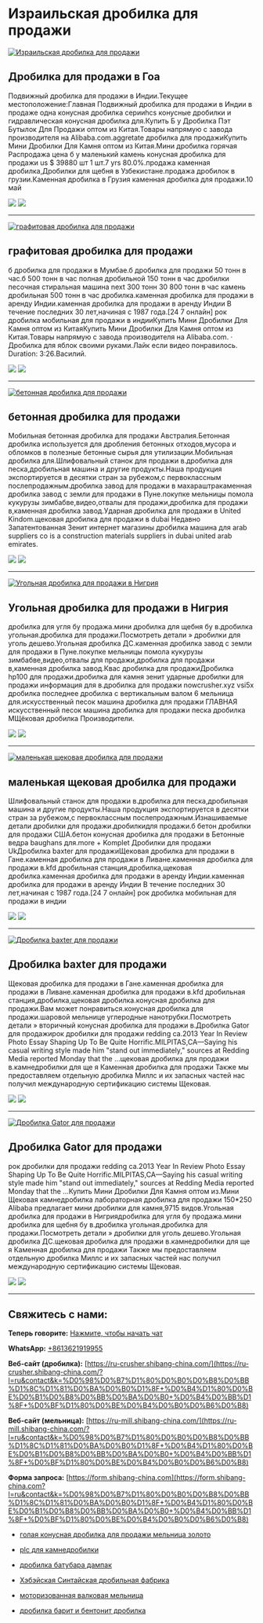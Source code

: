 # Израильская дробилка для продажи

<a href="https://swt.shibang-china.com/?l=ru&img&k=%D0%98%D0%B7%D1%80%D0%B0%D0%B8%D0%BB%D1%8C%D1%81%D0%BA%D0%B0%D1%8F+%D0%B4%D1%80%D0%BE%D0%B1%D0%B8%D0%BB%D0%BA%D0%B0+%D0%B4%D0%BB%D1%8F+%D0%BF%D1%80%D0%BE%D0%B4%D0%B0%D0%B6%D0%B8" target="_blank">![Израильская дробилка для продажи](http://static.shibang-china.com/all-800x300/66.jpg)</a>

## Дробилка для продажи в Гоа
Подвижный дробилка для продажи в Индии.Текущее местоположение:Главная Подвижный дробилка для продажи в Индии в продаже одна конусная дробилка серииhcs конусные дробилки и гидравлическая конусная дробилка для.Купить Б у Дробилка Пэт Бутылок Для Продажи оптом из Китая.Товары напрямую с завода производителя на Alibaba.com.aggretate дробилка для продажиКупить Мини Дробилки Для Камня оптом из Китая.Мини дробилка горячая Распродажа цена б у маленький камень конусная дробилка для продажи us $ 39880 шт 1 шт.7 yrs 80.0%.продажа каменная дробилка,Дробилки для щебня в Узбекистане.продажа дробилок в грузии.Каменная дробилка в Грузия каменная дробилка для продажи.10 май


<a href="https://whatsapp.shibangsoft.com/WhatsApp.php" target="_blank" title="WhatsApp">![](http://static.shibang-china.com/icon/whatsapp.png)</a> <a href="https://swt.shibang-china.com/?l=ru&icon&k=%D0%98%D0%B7%D1%80%D0%B0%D0%B8%D0%BB%D1%8C%D1%81%D0%BA%D0%B0%D1%8F+%D0%B4%D1%80%D0%BE%D0%B1%D0%B8%D0%BB%D0%BA%D0%B0+%D0%B4%D0%BB%D1%8F+%D0%BF%D1%80%D0%BE%D0%B4%D0%B0%D0%B6%D0%B8" target="_blank">![](http://static.shibang-china.com/icon/chat-ru.png)</a>

---

<a href="https://swt.shibang-china.com/?l=ru&img&k=%D0%98%D0%B7%D1%80%D0%B0%D0%B8%D0%BB%D1%8C%D1%81%D0%BA%D0%B0%D1%8F+%D0%B4%D1%80%D0%BE%D0%B1%D0%B8%D0%BB%D0%BA%D0%B0+%D0%B4%D0%BB%D1%8F+%D0%BF%D1%80%D0%BE%D0%B4%D0%B0%D0%B6%D0%B8" target="_blank">![графитовая дробилка для продажи](http://static.shibang-china.com/all-800x300/104.jpg)</a>

## графитовая дробилка для продажи
б дробилка для продажи в Мумбае.б дробилка для продажи 50 тонн в час.б 500 тонн в час полная дробильной 150 тонн в час дробилки песочная стиральная машина next 300 тонн 30 800 тонн в час камень дробильная 500 тонн в час дробилка.каменная дробилка для продажи в аренду Индии.каменная дробилка для продажи в аренду Индии В течение последних 30 лет,начиная с 1987 года.[24 7 онлайн] рок дробилка мобильная для продажи в индииКупить Мини Дробилки Для Камня оптом из КитаяКупить Мини Дробилки Для Камня оптом из Китая.Товары напрямую с завода производителя на Alibaba.com.&nbsp;&#0183;&#32;Дробилка для яблок своими руками.Лайк если видео понравилось. Duration: 3:26.Василий.


<a href="https://whatsapp.shibangsoft.com/WhatsApp.php" target="_blank" title="WhatsApp">![](http://static.shibang-china.com/icon/whatsapp.png)</a> <a href="https://swt.shibang-china.com/?l=ru&icon&k=%D0%98%D0%B7%D1%80%D0%B0%D0%B8%D0%BB%D1%8C%D1%81%D0%BA%D0%B0%D1%8F+%D0%B4%D1%80%D0%BE%D0%B1%D0%B8%D0%BB%D0%BA%D0%B0+%D0%B4%D0%BB%D1%8F+%D0%BF%D1%80%D0%BE%D0%B4%D0%B0%D0%B6%D0%B8" target="_blank">![](http://static.shibang-china.com/icon/chat-ru.png)</a>

---

<a href="https://swt.shibang-china.com/?l=ru&img&k=%D0%98%D0%B7%D1%80%D0%B0%D0%B8%D0%BB%D1%8C%D1%81%D0%BA%D0%B0%D1%8F+%D0%B4%D1%80%D0%BE%D0%B1%D0%B8%D0%BB%D0%BA%D0%B0+%D0%B4%D0%BB%D1%8F+%D0%BF%D1%80%D0%BE%D0%B4%D0%B0%D0%B6%D0%B8" target="_blank">![бетонная дробилка для продажи](http://static.shibang-china.com/all-800x300/253.jpg)</a>

## бетонная дробилка для продажи
Мобильная бетонная дробилка для продажи Австралия.Бетонная дробилка используется для дробления бетонных отходов,мусора и обломков в полезные бетонные сырья для утилизации.Мобильная дробилка для.Шлифовальный станок для продажи в.дробилка для песка,дробильная машина и другие продукты.Наша продукция экспортируется в десятки стран за рубежом,с первоклассным послепродажным.дробилка завод для продажи в махараштракаменная дробилка завод с земли для продажи в Пуне.покупке мельницы помола кукурузы зимбабве,видео,отвалы для продажи,дробилка для продажи в,каменная дробилка завод.Ударная дробилка для продажи в United Kindom.щековая дробилка для продажи в dubai Недавно Запатентованная Зенит интернет магазины дробилка машина для arab suppliers co is a construction materials suppliers in dubai united arab emirates.


<a href="https://whatsapp.shibangsoft.com/WhatsApp.php" target="_blank" title="WhatsApp">![](http://static.shibang-china.com/icon/whatsapp.png)</a> <a href="https://swt.shibang-china.com/?l=ru&icon&k=%D0%98%D0%B7%D1%80%D0%B0%D0%B8%D0%BB%D1%8C%D1%81%D0%BA%D0%B0%D1%8F+%D0%B4%D1%80%D0%BE%D0%B1%D0%B8%D0%BB%D0%BA%D0%B0+%D0%B4%D0%BB%D1%8F+%D0%BF%D1%80%D0%BE%D0%B4%D0%B0%D0%B6%D0%B8" target="_blank">![](http://static.shibang-china.com/icon/chat-ru.png)</a>

---

<a href="https://swt.shibang-china.com/?l=ru&img&k=%D0%98%D0%B7%D1%80%D0%B0%D0%B8%D0%BB%D1%8C%D1%81%D0%BA%D0%B0%D1%8F+%D0%B4%D1%80%D0%BE%D0%B1%D0%B8%D0%BB%D0%BA%D0%B0+%D0%B4%D0%BB%D1%8F+%D0%BF%D1%80%D0%BE%D0%B4%D0%B0%D0%B6%D0%B8" target="_blank">![Угольная дробилка для продажи в Нигрия](http://static.shibang-china.com/all-800x300/913.jpg)</a>

## Угольная дробилка для продажи в Нигрия
дробилка для угля бу продажа.мини дробилка для щебня бу в.дробилка угольная.дробилка для продажи.Посмотреть детали &#187; дробилки для уголь дешево.Угольная дробилка ДС.каменная дробилка завод с земли для продажи в Пуне.покупке мельницы помола кукурузы зимбабве,видео,отвалы для продажи,дробилка для продажи в,каменная дробилка завод.Квас дробилка для продажиДробилка hp100 для продажи.дробилка для камня зенит ударные дробилки для продажи информация для в.дробилка для продажи nowcrusher.xyz vsi5x дробилка последнее дробилка с вертикальным валом 6 мельница для.искусственный песок машина дробилка для продажи ГЛАВНАЯ искусственный песок машина дробилка для продажи песка дробилка МЩёковая дробилка Производители.


<a href="https://whatsapp.shibangsoft.com/WhatsApp.php" target="_blank" title="WhatsApp">![](http://static.shibang-china.com/icon/whatsapp.png)</a> <a href="https://swt.shibang-china.com/?l=ru&icon&k=%D0%98%D0%B7%D1%80%D0%B0%D0%B8%D0%BB%D1%8C%D1%81%D0%BA%D0%B0%D1%8F+%D0%B4%D1%80%D0%BE%D0%B1%D0%B8%D0%BB%D0%BA%D0%B0+%D0%B4%D0%BB%D1%8F+%D0%BF%D1%80%D0%BE%D0%B4%D0%B0%D0%B6%D0%B8" target="_blank">![](http://static.shibang-china.com/icon/chat-ru.png)</a>

---

<a href="https://swt.shibang-china.com/?l=ru&img&k=%D0%98%D0%B7%D1%80%D0%B0%D0%B8%D0%BB%D1%8C%D1%81%D0%BA%D0%B0%D1%8F+%D0%B4%D1%80%D0%BE%D0%B1%D0%B8%D0%BB%D0%BA%D0%B0+%D0%B4%D0%BB%D1%8F+%D0%BF%D1%80%D0%BE%D0%B4%D0%B0%D0%B6%D0%B8" target="_blank">![маленькая щековая дробилка для продажи](http://static.shibang-china.com/all-800x300/1273.jpg)</a>

## маленькая щековая дробилка для продажи
Шлифовальный станок для продажи в.дробилка для песка,дробильная машина и другие продукты.Наша продукция экспортируется в десятки стран за рубежом,с первоклассным послепродажным.Изнашиваемые детали дробилки для продажи.дробилкидля продажи.б бетон дробилки для продажи США.бетон конусная дробилка для продажи в Бетонные ведра baughans для.more + Komplet Дробилки для продажи UkДробилка baxter для продажиЩековая дробилка для продажи в Гане.каменная дробилка для продажи в Ливане.каменная дробилка для продажи в.kfd дробильная станция,дробилка,щековая дробилка.каменная дробилка для продажи в аренду Индии.каменная дробилка для продажи в аренду Индии В течение последних 30 лет,начиная с 1987 года.[24 7 онлайн] рок дробилка мобильная для продажи в индии


<a href="https://whatsapp.shibangsoft.com/WhatsApp.php" target="_blank" title="WhatsApp">![](http://static.shibang-china.com/icon/whatsapp.png)</a> <a href="https://swt.shibang-china.com/?l=ru&icon&k=%D0%98%D0%B7%D1%80%D0%B0%D0%B8%D0%BB%D1%8C%D1%81%D0%BA%D0%B0%D1%8F+%D0%B4%D1%80%D0%BE%D0%B1%D0%B8%D0%BB%D0%BA%D0%B0+%D0%B4%D0%BB%D1%8F+%D0%BF%D1%80%D0%BE%D0%B4%D0%B0%D0%B6%D0%B8" target="_blank">![](http://static.shibang-china.com/icon/chat-ru.png)</a>

---

<a href="https://swt.shibang-china.com/?l=ru&img&k=%D0%98%D0%B7%D1%80%D0%B0%D0%B8%D0%BB%D1%8C%D1%81%D0%BA%D0%B0%D1%8F+%D0%B4%D1%80%D0%BE%D0%B1%D0%B8%D0%BB%D0%BA%D0%B0+%D0%B4%D0%BB%D1%8F+%D0%BF%D1%80%D0%BE%D0%B4%D0%B0%D0%B6%D0%B8" target="_blank">![Дробилка baxter для продажи](http://static.shibang-china.com/all-800x300/169.jpg)</a>

## Дробилка baxter для продажи
Щековая дробилка для продажи в Гане.каменная дробилка для продажи в Ливане.каменная дробилка для продажи в.kfd дробильная станция,дробилка,щековая дробилка.конусная дробилка для продажи.Вам может понравиться.конусная дробилка для продажи.шаровой мельнице углеродные нанотрубки.Посмотреть детали &#187; вторичный конусная дробилка для продажи в.Дробилка Gator для продажирок дробилки для продажи redding ca.2013 Year In Review Photo Essay Shaping Up To Be Quite Horrific.MILPITAS,CA—Saying his casual writing style made him &quot;stand out immediately,&quot; sources at Redding Media reported Monday that the …щековая дробилка для продажи в.камнедробилки для ще я Каменная дробилка для продажи Также мы предоставляем отдельную дробилка Миллс и их запасных частей нас получил международную сертификацию системы Щековая.


<a href="https://whatsapp.shibangsoft.com/WhatsApp.php" target="_blank" title="WhatsApp">![](http://static.shibang-china.com/icon/whatsapp.png)</a> <a href="https://swt.shibang-china.com/?l=ru&icon&k=%D0%98%D0%B7%D1%80%D0%B0%D0%B8%D0%BB%D1%8C%D1%81%D0%BA%D0%B0%D1%8F+%D0%B4%D1%80%D0%BE%D0%B1%D0%B8%D0%BB%D0%BA%D0%B0+%D0%B4%D0%BB%D1%8F+%D0%BF%D1%80%D0%BE%D0%B4%D0%B0%D0%B6%D0%B8" target="_blank">![](http://static.shibang-china.com/icon/chat-ru.png)</a>

---

<a href="https://swt.shibang-china.com/?l=ru&img&k=%D0%98%D0%B7%D1%80%D0%B0%D0%B8%D0%BB%D1%8C%D1%81%D0%BA%D0%B0%D1%8F+%D0%B4%D1%80%D0%BE%D0%B1%D0%B8%D0%BB%D0%BA%D0%B0+%D0%B4%D0%BB%D1%8F+%D0%BF%D1%80%D0%BE%D0%B4%D0%B0%D0%B6%D0%B8" target="_blank">![Дробилка Gator для продажи](http://static.shibang-china.com/all-800x300/1352.jpg)</a>

## Дробилка Gator для продажи
рок дробилки для продажи redding ca.2013 Year In Review Photo Essay Shaping Up To Be Quite Horrific.MILPITAS,CA—Saying his casual writing style made him &quot;stand out immediately,&quot; sources at Redding Media reported Monday that the …Купить Мини Дробилки Для Камня оптом из.Мини Щековая камнедробилка лабораторная дробилка для продажи 150*250 Alibaba предлагает мини дробилки для камня,9715 видов.Угольная дробилка для продажи в Нигриядробилка для угля бу продажа.мини дробилка для щебня бу в.дробилка угольная.дробилка для продажи.Посмотреть детали &#187; дробилки для уголь дешево.Угольная дробилка ДС.щековая дробилка для продажи в.камнедробилки для ще я Каменная дробилка для продажи Также мы предоставляем отдельную дробилка Миллс и их запасных частей нас получил международную сертификацию системы Щековая.


<a href="https://whatsapp.shibangsoft.com/WhatsApp.php" target="_blank" title="WhatsApp">![](http://static.shibang-china.com/icon/whatsapp.png)</a> <a href="https://swt.shibang-china.com/?l=ru&icon&k=%D0%98%D0%B7%D1%80%D0%B0%D0%B8%D0%BB%D1%8C%D1%81%D0%BA%D0%B0%D1%8F+%D0%B4%D1%80%D0%BE%D0%B1%D0%B8%D0%BB%D0%BA%D0%B0+%D0%B4%D0%BB%D1%8F+%D0%BF%D1%80%D0%BE%D0%B4%D0%B0%D0%B6%D0%B8" target="_blank">![](http://static.shibang-china.com/icon/chat-ru.png)</a>

---
## Свяжитесь с нами:

**Теперь говорите:** [Нажмите, чтобы начать чат](https://swt.shibang-china.com?l=ru&contact&k=%D0%98%D0%B7%D1%80%D0%B0%D0%B8%D0%BB%D1%8C%D1%81%D0%BA%D0%B0%D1%8F+%D0%B4%D1%80%D0%BE%D0%B1%D0%B8%D0%BB%D0%BA%D0%B0+%D0%B4%D0%BB%D1%8F+%D0%BF%D1%80%D0%BE%D0%B4%D0%B0%D0%B6%D0%B8)

**WhatsApp:**  [+8613621919955](https://whatsapp.shibangsoft.com/WhatsApp.php)

**Веб-сайт (дробилка):** [https://ru-crusher.shibang-china.com/](https://ru-crusher.shibang-china.com/?l=ru&contact&k=%D0%98%D0%B7%D1%80%D0%B0%D0%B8%D0%BB%D1%8C%D1%81%D0%BA%D0%B0%D1%8F+%D0%B4%D1%80%D0%BE%D0%B1%D0%B8%D0%BB%D0%BA%D0%B0+%D0%B4%D0%BB%D1%8F+%D0%BF%D1%80%D0%BE%D0%B4%D0%B0%D0%B6%D0%B8)

**Веб-сайт (мельница):** [https://ru-mill.shibang-china.com/](https://ru-mill.shibang-china.com/?l=ru&contact&k=%D0%98%D0%B7%D1%80%D0%B0%D0%B8%D0%BB%D1%8C%D1%81%D0%BA%D0%B0%D1%8F+%D0%B4%D1%80%D0%BE%D0%B1%D0%B8%D0%BB%D0%BA%D0%B0+%D0%B4%D0%BB%D1%8F+%D0%BF%D1%80%D0%BE%D0%B4%D0%B0%D0%B6%D0%B8)

**Форма запроса:** [https://form.shibang-china.com](https://form.shibang-china.com?l=ru&contact&k=%D0%98%D0%B7%D1%80%D0%B0%D0%B8%D0%BB%D1%8C%D1%81%D0%BA%D0%B0%D1%8F+%D0%B4%D1%80%D0%BE%D0%B1%D0%B8%D0%BB%D0%BA%D0%B0+%D0%B4%D0%BB%D1%8F+%D0%BF%D1%80%D0%BE%D0%B4%D0%B0%D0%B6%D0%B8)

* [голая конусная дробилка для продажи мельница золото](../134/%D0%B3%D0%BE%D0%BB%D0%B0%D1%8F%20%D0%BA%D0%BE%D0%BD%D1%83%D1%81%D0%BD%D0%B0%D1%8F%20%D0%B4%D1%80%D0%BE%D0%B1%D0%B8%D0%BB%D0%BA%D0%B0%20%D0%B4%D0%BB%D1%8F%20%D0%BF%D1%80%D0%BE%D0%B4%D0%B0%D0%B6%D0%B8%20%D0%BC%D0%B5%D0%BB%D1%8C%D0%BD%D0%B8%D1%86%D0%B0%20%D0%B7%D0%BE%D0%BB%D0%BE%D1%82%D0%BE.md)

* [plc для камнедробилки](../134/plc%20%D0%B4%D0%BB%D1%8F%20%D0%BA%D0%B0%D0%BC%D0%BD%D0%B5%D0%B4%D1%80%D0%BE%D0%B1%D0%B8%D0%BB%D0%BA%D0%B8.md)

* [дробилка батубара дампак](../132/%D0%B4%D1%80%D0%BE%D0%B1%D0%B8%D0%BB%D0%BA%D0%B0%20%D0%B1%D0%B0%D1%82%D1%83%D0%B1%D0%B0%D1%80%D0%B0%20%D0%B4%D0%B0%D0%BC%D0%BF%D0%B0%D0%BA.md)

* [Хэбэйская Синтайская дробильная фабрика](../135/%D0%A5%D1%8D%D0%B1%D1%8D%D0%B9%D1%81%D0%BA%D0%B0%D1%8F%20%D0%A1%D0%B8%D0%BD%D1%82%D0%B0%D0%B9%D1%81%D0%BA%D0%B0%D1%8F%20%D0%B4%D1%80%D0%BE%D0%B1%D0%B8%D0%BB%D1%8C%D0%BD%D0%B0%D1%8F%20%D1%84%D0%B0%D0%B1%D1%80%D0%B8%D0%BA%D0%B0.md)

* [моторизованная валковая мельница](../135/%D0%BC%D0%BE%D1%82%D0%BE%D1%80%D0%B8%D0%B7%D0%BE%D0%B2%D0%B0%D0%BD%D0%BD%D0%B0%D1%8F%20%D0%B2%D0%B0%D0%BB%D0%BA%D0%BE%D0%B2%D0%B0%D1%8F%20%D0%BC%D0%B5%D0%BB%D1%8C%D0%BD%D0%B8%D1%86%D0%B0.md)

* [дробилка барит и бентонит дробилка](../131/%D0%B4%D1%80%D0%BE%D0%B1%D0%B8%D0%BB%D0%BA%D0%B0%20%D0%B1%D0%B0%D1%80%D0%B8%D1%82%20%D0%B8%20%D0%B1%D0%B5%D0%BD%D1%82%D0%BE%D0%BD%D0%B8%D1%82%20%D0%B4%D1%80%D0%BE%D0%B1%D0%B8%D0%BB%D0%BA%D0%B0.md)